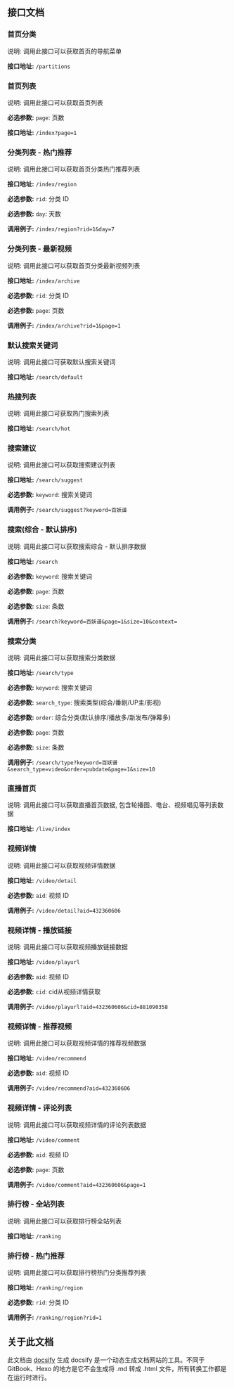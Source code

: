 ## 接口文档

### 首页分类

说明: 调用此接口可以获取首页的导航菜单

**接口地址:** `/partitions`

### 首页列表

说明: 调用此接口可以获取首页列表

**必选参数:** `page`: 页数

**接口地址:** `/index?page=1`

### 分类列表 - 热门推荐

说明: 调用此接口可以获取首页分类热门推荐列表

**接口地址:** `/index/region`

**必选参数:** `rid`: 分类 ID

**必选参数:** `day`: 天数

**调用例子:** `/index/region?rid=1&day=7`

### 分类列表 - 最新视频

说明: 调用此接口可以获取首页分类最新视频列表

**接口地址:** `/index/archive`

**必选参数:** `rid`: 分类 ID

**必选参数:** `page`: 页数

**调用例子:** `/index/archive?rid=1&page=1`

### 默认搜索关键词

说明: 调用此接口可获取默认搜索关键词

**接口地址:** `/search/default`

### 热搜列表

说明: 调用此接口可获取热门搜索列表

**接口地址:** `/search/hot`

### 搜索建议

说明: 调用此接口可以获取搜索建议列表

**接口地址:** `/search/suggest`

**必选参数:** `keyword`: 搜索关键词

**调用例子:** `/search/suggest?keyword=百妖谱`

### 搜索(综合 - 默认排序)

说明: 调用此接口可以获取搜索综合 - 默认排序数据

**接口地址:** `/search`

**必选参数:** `keyword`: 搜索关键词

**必选参数:** `page`: 页数

**必选参数:** `size`: 条数

**调用例子:** `/search?keyword=百妖谱&page=1&size=10&context=`

### 搜索分类

说明: 调用此接口可以获取搜索分类数据

**接口地址:** `/search/type`

**必选参数:** `keyword`: 搜索关键词

**必选参数:** `search_type`: 搜索类型(综合/番剧/UP主/影视)

**必选参数:** `order`: 综合分类(默认排序/播放多/新发布/弹幕多)

**必选参数:** `page`: 页数

**必选参数:** `size`: 条数

**调用例子:** `/search/type?keyword=百妖谱&search_type=video&order=pubdate&page=1&size=10`

### 直播首页

说明: 调用此接口可以获取直播首页数据, 包含轮播图、电台、视频唱见等列表数据

**接口地址:** `/live/index`

### 视频详情

说明: 调用此接口可以获取视频详情数据

**接口地址:** `/video/detail`

**必选参数:** `aid`: 视频 ID

**调用例子:** `/video/detail?aid=432360606`

### 视频详情 - 播放链接

说明: 调用此接口可以获取视频播放链接数据

**接口地址:** `/video/playurl`

**必选参数:** `aid`: 视频 ID

**必选参数:** `cid`: cid从视频详情获取

**调用例子:** `/video/playurl?aid=432360606&cid=881090358`

### 视频详情 - 推荐视频

说明: 调用此接口可以获取视频详情的推荐视频数据

**接口地址:** `/video/recommend`

**必选参数:** `aid`: 视频 ID

**调用例子:** `/video/recommend?aid=432360606`

### 视频详情 - 评论列表

说明: 调用此接口可以获取视频详情的评论列表数据

**接口地址:** `/video/comment`

**必选参数:** `aid`: 视频 ID

**必选参数:** `page`: 页数

**调用例子:** `/video/comment?aid=432360606&page=1`

### 排行榜 - 全站列表

说明: 调用此接口可以获取排行榜全站列表

**接口地址:** `/ranking`

### 排行榜 - 热门推荐

说明: 调用此接口可以获取排行榜热门分类推荐列表

**接口地址:** `/ranking/region`

**必选参数:** `rid`: 分类 ID

**调用例子:** `/ranking/region?rid=1`

## 关于此文档

此文档由 [docsify](https://github.com/docsifyjs/docsify-cli/) 生成 docsify 是一个动态生成文档网站的工具。不同于 GitBook、Hexo 的地方是它不会生成将 .md 转成 .html 文件，所有转换工作都是在运行时进行。
